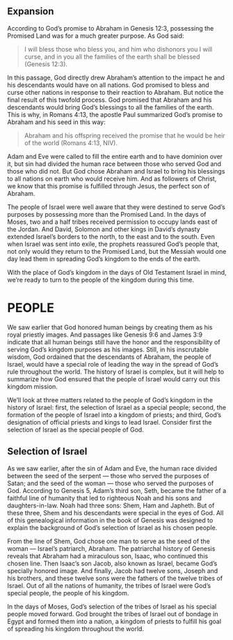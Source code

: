 ## Expansion

According to God’s promise to Abraham in Genesis 12:3, possessing the Promised Land was for a much greater purpose. As God said:

> I will bless those who bless you, and him who dishonors you I will curse, and in you all the families of the earth shall be blessed (Genesis 12:3).

In this passage, God directly drew Abraham’s attention to the impact he and his descendants would have on all nations. God promised to bless and curse other nations in response to their reaction to Abraham. But notice the final result of this twofold process. God promised that Abraham and his descendants would bring God’s blessings to all the families of the earth. This is why, in Romans 4:13, the apostle Paul summarized God’s promise to Abraham and his seed in this way:

> Abraham and his offspring received the promise that he would be heir of the world (Romans 4:13, NIV).

Adam and Eve were called to fill the entire earth and to have dominion over it, but sin had divided the human race between those who served God and those who did not. But God chose Abraham and Israel to bring his blessings to all nations on earth who would receive him. And as followers of Christ, we know that this promise is fulfilled through Jesus, the perfect son of Abraham.

The people of Israel were well aware that they were destined to serve God’s purposes by possessing more than the Promised Land. In the days of Moses, two and a half tribes received permission to occupy lands east of the Jordan. And David, Solomon and other kings in David’s dynasty extended Israel’s borders to the north, to the east and to the south. Even when Israel was sent into exile, the prophets reassured God’s people that, not only would they return to the Promised Land, but the Messiah would one day lead them in spreading God’s kingdom to the ends of the earth.

With the place of God’s kingdom in the days of Old Testament Israel in mind, we’re ready to turn to the people of the kingdom during this time.

# PEOPLE

We saw earlier that God honored human beings by creating them as his royal priestly images. And passages like Genesis 9:6 and James 3:9 indicate that all human beings still have the honor and the responsibility of serving God’s kingdom purposes as his images. Still, in his inscrutable wisdom, God ordained that the descendants of Abraham, the people of Israel, would have a special role of leading the way in the spread of God’s rule throughout the world. The history of Israel is complex, but it will help to summarize how God ensured that the people of Israel would carry out this kingdom mission.

We’ll look at three matters related to the people of God’s kingdom in the history of Israel: first, the selection of Israel as a special people; second, the formation of the people of Israel into a kingdom of priests; and third, God’s designation of official priests and kings to lead Israel. Consider first the selection of Israel as the special people of God.

## Selection of Israel

As we saw earlier, after the sin of Adam and Eve, the human race divided between the seed of the serpent — those who served the purposes of Satan; and the seed of the woman — those who served the purposes of God. According to Genesis 5, Adam’s third son, Seth, became the father of a faithful line of humanity that led to righteous Noah and his sons and daughters-in-law. Noah had three sons: Shem, Ham and Japheth. But of these three, Shem and his descendants were special in the eyes of God. All of this genealogical information in the book of Genesis was designed to explain the background of God’s selection of Israel as his chosen people.

From the line of Shem, God chose one man to serve as the seed of the woman — Israel’s patriarch, Abraham. The patriarchal history of Genesis reveals that Abraham had a miraculous son, Isaac, who continued this chosen line. Then Isaac’s son Jacob, also known as Israel, became God’s specially honored image. And finally, Jacob had twelve sons, Joseph and his brothers, and these twelve sons were the fathers of the twelve tribes of Israel. Out of all the nations of humanity, the tribes of Israel were God’s special people, the people of his kingdom.

In the days of Moses, God’s selection of the tribes of Israel as his special people moved forward. God brought the tribes of Israel out of bondage in Egypt and formed them into a nation, a kingdom of priests to fulfill his goal of spreading his kingdom throughout the world.
